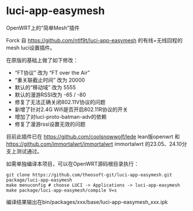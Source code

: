 # luci-app-easymesh
OpenWRT上的“简单Mesh”插件

Forck 自 https://github.com/ntlf9t/luci-app-easymesh 的有线+无线回程的mesh luci设置插件。

在原版的基础上做了如下修改：

* “FT协议” 改为 “FT over the Air”
* “重关联截止时间” 改为 20000
* 默认的“移动域” 改为 5555
* 默认的漫游RSSI改为 -65 / -80
* 修复了无法正确关闭802.11V协议的问题
* 新增了针对2.4G Wifi是否开启802.11R协议的开关
* 增加了对luci-proto-batman-adv的依赖
* 修复了漫游rssi设置无效的问题

目前此插件已在 https://github.com/coolsnowwolf/lede lean版openwrt 和 https://github.com/immortalwrt/immortalwrt immortalwrt 的23.05、24.10分支上测试通过。

如需单独编译本项目，可以在OpenWRT源码根目录执行：

    git clone https://github.com/theosoft-git/luci-app-easymesh.git package/luci-app-easymesh
    make menuconfig # choose LUCI -> Applications -> luci-app-easymesh
    make package/luci-app-easymesh/compile V=s
编译结果输出在bin/packages/xxx/base/luci-app-easymesh_xxx.ipk
